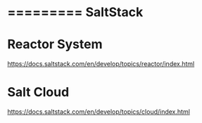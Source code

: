 =========
SaltStack
=========

# Reactor System
https://docs.saltstack.com/en/develop/topics/reactor/index.html

# Salt Cloud
https://docs.saltstack.com/en/develop/topics/cloud/index.html
